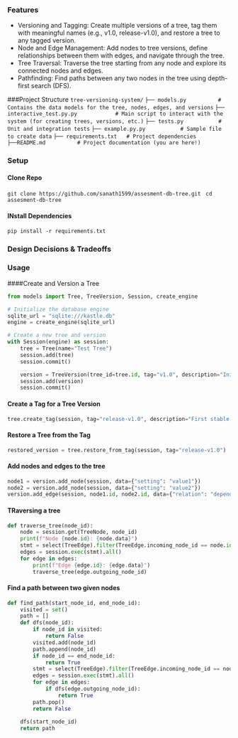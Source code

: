 ### Features
- Versioning and Tagging: Create multiple versions of a tree, tag them with meaningful names (e.g., v1.0, release-v1.0), and restore a tree to any tagged version.
- Node and Edge Management: Add nodes to tree versions, define relationships between them with edges, and navigate through the tree.
- Tree Traversal: Traverse the tree starting from any node and explore its connected nodes and edges.
- Pathfinding: Find paths between any two nodes in the tree using depth-first search (DFS).

###Project Structure 
`tree-versioning-system/`
`├── models.py          # Contains the data models for the tree, nodes, edges, and versions`
`├── interactive_test.py.py            # Main script to interact with the system (for creating trees, versions, etc.)`
`├── tests.py           # Unit and integration tests`
`├── example.py.py           # Sample file to create data`
`├── requirements.txt   # Project dependencies`
`├──README.md          # Project documentation (you are here!)`


### Setup
#### Clone Repo
```git clone https://github.com/sanath1599/assesment-db-tree.git ```
```cd assesment-db-tree```

#### INstall Dependencies
```pip install -r requirements.txt```

### Design Decisions & Tradeoffs

### Usage
####Create and Version a Tree
```python
from models import Tree, TreeVersion, Session, create_engine

# Initialize the database engine
sqlite_url = "sqlite:///kastle.db"
engine = create_engine(sqlite_url)

# Create a new tree and version
with Session(engine) as session:
    tree = Tree(name="Test Tree")
    session.add(tree)
    session.commit()

    version = TreeVersion(tree_id=tree.id, tag="v1.0", description="Initial version")
    session.add(version)
    session.commit()

```
#### Create a Tag for a Tree Version
```python
tree.create_tag(session, tag="release-v1.0", description="First stable release")

```

#### Restore a Tree from the Tag
```python
restored_version = tree.restore_from_tag(session, tag="release-v1.0")

```
#### Add nodes and edges to the tree 
```python
node1 = version.add_node(session, data={"setting": "value1"})
node2 = version.add_node(session, data={"setting": "value2"})
version.add_edge(session, node1.id, node2.id, data={"relation": "dependency"})
```

#### TRaversing a tree
```python
def traverse_tree(node_id):
    node = session.get(TreeNode, node_id)
    print(f"Node {node.id}: {node.data}")
    stmt = select(TreeEdge).filter(TreeEdge.incoming_node_id == node.id)
    edges = session.exec(stmt).all()
    for edge in edges:
        print(f"Edge {edge.id}: {edge.data}")
        traverse_tree(edge.outgoing_node_id)

```

#### Find a path between two given nodes
```python
def find_path(start_node_id, end_node_id):
    visited = set()
    path = []
    def dfs(node_id):
        if node_id in visited:
            return False
        visited.add(node_id)
        path.append(node_id)
        if node_id == end_node_id:
            return True
        stmt = select(TreeEdge).filter(TreeEdge.incoming_node_id == node_id)
        edges = session.exec(stmt).all()
        for edge in edges:
            if dfs(edge.outgoing_node_id):
                return True
        path.pop()
        return False
    
    dfs(start_node_id)
    return path

```